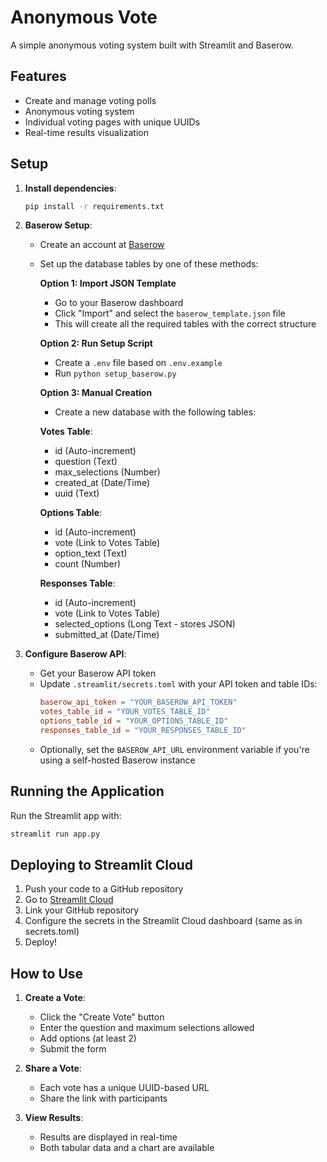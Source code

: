 # Anonymous Vote

A simple anonymous voting system built with Streamlit and Baserow.

## Features

- Create and manage voting polls
- Anonymous voting system
- Individual voting pages with unique UUIDs
- Real-time results visualization

## Setup

1. **Install dependencies**:
   ```bash
   pip install -r requirements.txt
   ```

2. **Baserow Setup**:
   - Create an account at [Baserow](https://baserow.io/)
   - Set up the database tables by one of these methods:
     
     **Option 1: Import JSON Template**
     - Go to your Baserow dashboard
     - Click "Import" and select the `baserow_template.json` file
     - This will create all the required tables with the correct structure
     
     **Option 2: Run Setup Script**
     - Create a `.env` file based on `.env.example`
     - Run `python setup_baserow.py`
     
     **Option 3: Manual Creation**
     - Create a new database with the following tables:

     **Votes Table**:
     - id (Auto-increment)
     - question (Text)
     - max_selections (Number)
     - created_at (Date/Time)
     - uuid (Text)

     **Options Table**:
     - id (Auto-increment)
     - vote (Link to Votes Table)
     - option_text (Text)
     - count (Number)

     **Responses Table**:
     - id (Auto-increment)
     - vote (Link to Votes Table)
     - selected_options (Long Text - stores JSON)
     - submitted_at (Date/Time)

3. **Configure Baserow API**:
   - Get your Baserow API token
   - Update `.streamlit/secrets.toml` with your API token and table IDs:
     ```toml
     baserow_api_token = "YOUR_BASEROW_API_TOKEN"
     votes_table_id = "YOUR_VOTES_TABLE_ID"
     options_table_id = "YOUR_OPTIONS_TABLE_ID"
     responses_table_id = "YOUR_RESPONSES_TABLE_ID"
     ```
   - Optionally, set the `BASEROW_API_URL` environment variable if you're using a self-hosted Baserow instance

## Running the Application

Run the Streamlit app with:

```bash
streamlit run app.py
```

## Deploying to Streamlit Cloud

1. Push your code to a GitHub repository
2. Go to [Streamlit Cloud](https://streamlit.io/cloud)
3. Link your GitHub repository
4. Configure the secrets in the Streamlit Cloud dashboard (same as in secrets.toml)
5. Deploy!

## How to Use

1. **Create a Vote**:
   - Click the "Create Vote" button
   - Enter the question and maximum selections allowed
   - Add options (at least 2)
   - Submit the form

2. **Share a Vote**:
   - Each vote has a unique UUID-based URL
   - Share the link with participants

3. **View Results**:
   - Results are displayed in real-time
   - Both tabular data and a chart are available
